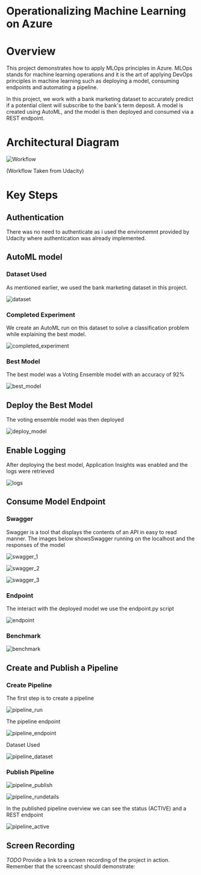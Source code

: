 # Operationalizing Machine Learning on Azure

# Overview

This project demonstrates how to apply MLOps principles in Azure. MLOps stands for machine learning operations and it is the art of applying DevOps principles in machine learning such as deploying a model, consuming endpoints and automating a pipeline.

In this project, we work with a bank marketing dataset to accurately predict if a potential client will subscribe to the bank's term deposit. A model is created using AutoML, and the model is then deployed and consumed via a REST endpoint.

# Architectural Diagram

![Workflow](https://github.com/adhamalhossary/operationalizing-ml-on-azure/blob/main/screenshots/workflow.png)

(Workflow Taken from Udacity)

# Key Steps

## Authentication

There was no need to authenticate as i used the environemnt provided by Udacity where authentication was already implemented.

## AutoML model

### Dataset Used

As mentioned earlier, we used the bank marketing dataset in this project.

![dataset](https://github.com/adhamalhossary/operationalizing-ml-on-azure/blob/main/screenshots/dataset.png)

### Completed Experiment

We create an AutoML run on this dataset to solve a classification problem while explaining the best model.

![completed_experiment](https://github.com/adhamalhossary/operationalizing-ml-on-azure/blob/main/screenshots/automl_complete.png)

### Best Model

The best model was a Voting Ensemble model with an accuracy of 92%

![best_model](https://github.com/adhamalhossary/operationalizing-ml-on-azure/blob/main/screenshots/best_model.png)

## Deploy the Best Model

The voting ensemble model was then deployed

![deploy_model](https://github.com/adhamalhossary/operationalizing-ml-on-azure/blob/main/screenshots/deploy_model.png)

## Enable Logging

After deploying the best model, Application Insights was enabled and the logs were retrieved

![logs](https://github.com/adhamalhossary/operationalizing-ml-on-azure/blob/main/screenshots/logs.png)

## Consume Model Endpoint

### Swagger

Swagger is a tool that displays the contents of an API in easy to read manner. The images below showsSwagger running on the localhost and the responses of the model

![swagger_1](https://github.com/adhamalhossary/operationalizing-ml-on-azure/blob/main/screenshots/swagger_1.png)

![swagger_2](https://github.com/adhamalhossary/operationalizing-ml-on-azure/blob/main/screenshots/swagger_2.png)

![swagger_3](https://github.com/adhamalhossary/operationalizing-ml-on-azure/blob/main/screenshots/swagger_3.png)

### Endpoint

The interact with the deployed model we use the endpoint.py script

![endpoint](https://github.com/adhamalhossary/operationalizing-ml-on-azure/blob/main/screenshots/endpoint.png)

### Benchmark

![benchmark](https://github.com/adhamalhossary/operationalizing-ml-on-azure/blob/main/screenshots/benchmark.png)

## Create and Publish a Pipeline

### Create Pipeline

The first step is to create a pipeline

![pipeline_run](https://github.com/adhamalhossary/operationalizing-ml-on-azure/blob/main/screenshots/pipeline_run.png)

The pipeline endpoint

![pipeline_endpoint](https://github.com/adhamalhossary/operationalizing-ml-on-azure/blob/main/screenshots/pipeline_endpoint.png)

Dataset Used

![pipeline_dataset](https://github.com/adhamalhossary/operationalizing-ml-on-azure/blob/main/screenshots/pipeline_dataset.png)

### Publish Pipeline

![pipeline_publish](https://github.com/adhamalhossary/operationalizing-ml-on-azure/blob/main/screenshots/pipeline_publish.png)

![pipeline_rundetails](https://github.com/adhamalhossary/operationalizing-ml-on-azure/blob/main/screenshots/pipeline_rundetails.png)

In the published pipeline overview we can see the status (ACTIVE) and a REST endpoint

![pipeline_active](https://github.com/adhamalhossary/operationalizing-ml-on-azure/blob/main/screenshots/pipeline_active.png)

## Screen Recording
*TODO* Provide a link to a screen recording of the project in action. Remember that the screencast should demonstrate:

